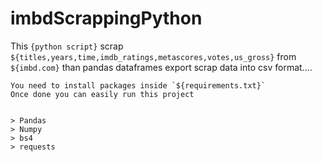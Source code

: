 # imbdScrappingPython

This `{python script}` scrap `${titles,years,time,imdb_ratings,metascores,votes,us_gross}` from `${imbd.com}` than pandas dataframes export scrap data into csv format....

```
You need to install packages inside `${requirements.txt}`
Once done you can easily run this project


> Pandas
> Numpy
> bs4
> requests
```
